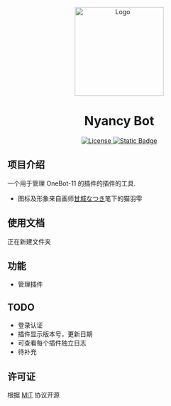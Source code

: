 <p align="center">
  <a href="https://lazy.ink/" target="blank"><img src="https://cdn.imlazy.ink:233/img/%E8%A1%A8%E6%83%85%E5%8C%85/%E7%8C%AB%E7%BE%BD%E9%9B%AB/059.png" width="200" alt="Logo" /></a>
</p>

<h1 align="center">Nyancy Bot</h1>

<p align="center">
  <a href="https://github.com/Nyancy-Org/NyancyBot/blob/main/LICENSE">
    <img alt="License" src="https://img.shields.io/github/license/Nyancy-Org/NyancyBot?style=flat-square"/>
  </a>
  <a href="https://nodejs.org">
    <img alt="Static Badge" src="https://img.shields.io/badge/node-v18.20.4-blue.svg?style=flat-square" />
  </a>
</p>

## 项目介绍

一个用于管理 OneBot-11 的插件的插件的工具.

- 图标及形象来自画师[甘城なつき](https://www.pixiv.net/users/3036679)笔下的猫羽雫


## 使用文档

正在新建文件夹

## 功能

- 管理插件

## TODO

- 登录认证
- 插件显示版本号，更新日期
- 可查看每个插件独立日志
- 待补充


## 许可证

根据 [MIT](./LICENSE) 协议开源
